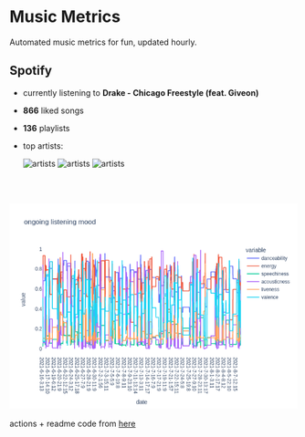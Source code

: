 # Music Metrics

Automated music metrics for fun, updated hourly.

## Spotify

- currently listening to **Drake - Chicago Freestyle (feat. Giveon)**

- **866** liked songs
- **136** playlists

- top artists: 

    ![artists](https://i.scdn.co/image/ab6761610000f178867008a971fae0f4d913f63a) ![artists](https://i.scdn.co/image/ab6761610000f1784749e18dfb01ec9a8590b982) ![artists](https://i.scdn.co/image/ab6761610000f178ea72be78f2a71616661b982e)

<br></br>

<!-- ## Audio features for currently playing

![feature spread](figures/auto.png) -->

![ongoing features](figures/timeseries.png)

actions + readme code from [here](https://github.com/gargakshit/gargakshit)

